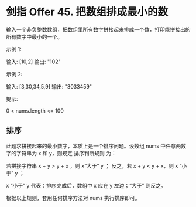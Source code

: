 # 剑指 Offer 45. 把数组排成最小的数

输入一个非负整数数组，把数组里所有数字拼接起来排成一个数，打印能拼接出的所有数字中最小的一个。

 

示例 1:

输入: [10,2]
输出: "102"

示例 2:

输入: [3,30,34,5,9]
输出: "3033459"
 

提示:

0 < nums.length <= 100
## 排序
此题求拼接起来的最小数字，本质上是一个排序问题。设数组 nums 中任意两数字的字符串为 x 和 y，则规定 排序判断规则 为：

若拼接字符串 x + y > y + x ，则 x“大于” y ；
反之，若 x + y < y + x，则 x “小于” y ；

x “小于” y 代表：排序完成后，数组中 x 应在 y 左边；“大于” 则反之。

根据以上规则，套用任何排序方法对 nums 执行排序即可。
